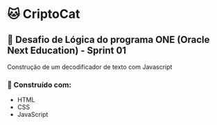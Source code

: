 # 🐱 CriptoCat 

## 🧩 Desafio de Lógica do programa ONE (Oracle Next Education) - Sprint 01

Construção de um decodificador de texto com Javascript

### 🔧 Construído com:

- HTML
- CSS
- JavaScript

